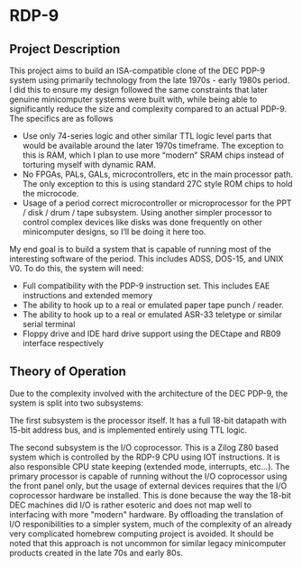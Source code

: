 # RDP-9

## Project Description

This project aims to build an ISA-compatible clone of the DEC PDP-9 system using primarily technology from the late 1970s - early 1980s period. I did this to ensure my design followed the same constraints that later genuine minicomputer systems were built with, while being able to significantly reduce the size and complexity compared to an actual PDP-9. The specifics are as follows

- Use only 74-series logic and other similar TTL logic level parts that would be available around the later 1970s timeframe. The exception to this is RAM, which I plan to use more “modern” SRAM chips instead of torturing myself with dynamic RAM.
- No FPGAs, PALs, GALs, microcontrollers, etc in the main processor path. The only exception to this is using standard 27C style ROM chips to hold the microcode.
- Usage of a period correct microcontroller or microprocessor for the PPT / disk / drum / tape subsystem. Using another simpler processor to control complex devices like disks was done frequently on other minicomputer designs, so I’ll be doing it here too.

My end goal is to build a system that is capable of running most of the interesting software of the period. This includes ADSS, DOS-15, and UNIX V0. To do this, the system will need:

- Full compatibility with the PDP-9 instruction set. This includes EAE instructions and extended memory
- The ability to hook up to a real or emulated paper tape punch / reader.
- The ability to hook up to a real or emulated ASR-33 teletype or similar serial terminal
- Floppy drive and IDE hard drive support using the DECtape and RB09 interface respectively

## Theory of Operation

Due to the complexity involved with the architecture of the DEC PDP-9, the system is split into two subsystems:

The first subsystem is the processor itself. It has a full 18-bit datapath with 15-bit address bus, and is implemented entirely using TTL logic.

The second subsystem is the I/O coprocessor. This is a Zilog Z80 based system which is controlled by the RDP-9 CPU using IOT instructions. It is also responsible
CPU state keeping (extended mode, interrupts, etc...). The primary processor is capable of running without the I/O coprocessor using the front panel only, but
the usage of external devices requires that the I/O coprocessor hardware be installed. This is done because the way the 18-bit DEC machines did I/O is rather esoteric
and does not map well to interfacing with more "modern" hardware. By offloading the translation of I/O responibilities to a simpler system, much of the complexity of an
already very complicated homebrew computing project is avoided. It should be noted that this approach is not uncommon for similar legacy minicomputer products created in the
late 70s and early 80s.